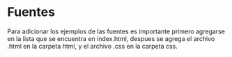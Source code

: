 # Fuentes

Para adicionar los ejemplos de las fuentes es importante primero agregarse en la lista que se encuentra en index.html, 
despues se agrega el archivo .html en la carpeta html, y el archivo .css en la carpeta css.
